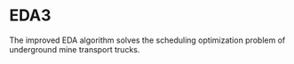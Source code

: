 # EDA3
The improved EDA algorithm solves the scheduling optimization problem of underground mine transport trucks.

